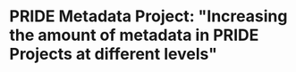 PRIDE Metadata Project: "Increasing the amount of metadata in PRIDE Projects at different levels"
=================================================================================================

